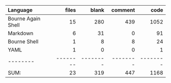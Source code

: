 Language|files|blank|comment|code
:-------|-------:|-------:|-------:|-------:
Bourne Again Shell|15|280|439|1052
Markdown|6|31|0|91
Bourne Shell|1|8|8|24
YAML|1|0|0|1
--------|--------|--------|--------|--------
SUM:|23|319|447|1168
